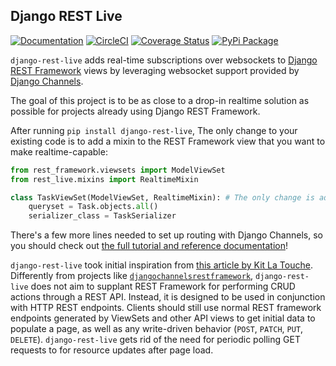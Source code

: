 ## Django REST Live

[![Documentation](https://readthedocs.org/projects/django-rest-live/badge/?version=latest)](https://django-rest-live.readthedocs.io/en/latest/?badge=latest)
[![CircleCI](https://circleci.com/gh/pennlabs/django-rest-live.svg?style=shield)](https://circleci.com/gh/pennlabs/django-rest-live)
[![Coverage Status](https://codecov.io/gh/pennlabs/django-rest-live/branch/master/graph/badge.svg)](https://codecov.io/gh/pennlabs/django-rest-live)
[![PyPi Package](https://img.shields.io/pypi/v/django-rest-live.svg)](https://pypi.org/project/django-rest-live/)

`django-rest-live` adds real-time subscriptions over websockets to
[Django REST Framework](https://github.com/encode/django-rest-framework) views by leveraging websocket support provided 
by [Django Channels](https://github.com/django/channels).

The goal of this project is to be as close to a drop-in realtime solution as possible for projects already using
Django REST Framework.

After running `pip install django-rest-live`, The only change to your existing code is to add a mixin to the REST
Framework view that you want to make realtime-capable:

```python
from rest_framework.viewsets import ModelViewSet
from rest_live.mixins import RealtimeMixin

class TaskViewSet(ModelViewSet, RealtimeMixin): # The only change is adding the RealtimeMixin!
    queryset = Task.objects.all()
    serializer_class = TaskSerializer
```

There's a few more lines needed to set up routing with Django Channels, so you should check out
[the full tutorial and reference documentation](https://django-rest-live.readthedocs.io)!

`django-rest-live` took initial inspiration from [this article by Kit La Touche](https://www.oddbird.net/2018/12/12/channels-and-drf/).
Differently from projects like [`djangochannelsrestframework`](https://github.com/hishnash/djangochannelsrestframework),
`django-rest-live` does not aim to supplant REST Framework for performing CRUD actions through a REST API. Instead,
it is designed to be used in conjunction with HTTP REST endpoints. Clients should still use normal REST framework
endpoints generated by ViewSets and other API views to get initial data to populate a page, as well as any write-driven
behavior (`POST`, `PATCH`, `PUT`, `DELETE`). `django-rest-live` gets rid of the need for periodic polling GET
requests to for resource updates after page load.

